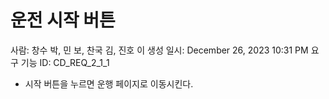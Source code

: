 # 운전 시작 버튼

사람: 창수 박, 민 보, 찬국 김, 진호 이
생성 일시: December 26, 2023 10:31 PM
요구 기능 ID: CD_REQ_2_1_1

- 시작 버튼을 누르면 운행 페이지로 이동시킨다.